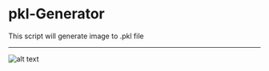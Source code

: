 # pkl-Generator
This script will generate image to .pkl file 

-----------------------------------------------------------------------

![alt text](https://image.ibb.co/nEFggU/abc.png)
